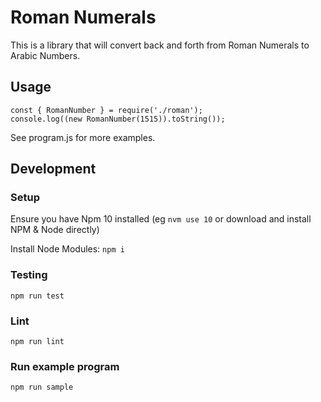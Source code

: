 # Roman Numerals

This is a library that will convert back and forth from Roman Numerals to Arabic Numbers.

## Usage

```
const { RomanNumber } = require('./roman');
console.log((new RomanNumber(1515)).toString());
```

See program.js for more examples.

## Development

### Setup

Ensure you have Npm 10 installed (eg `nvm use 10` or download and install NPM & Node directly)

Install Node Modules:
`npm i`

### Testing

`npm run test`

### Lint

`npm run lint`

### Run example program

`npm run sample`
